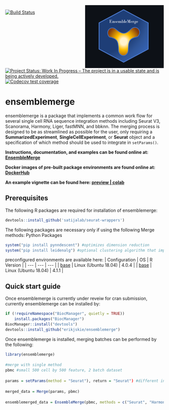 <img src = "ensemblemerge_graphics_v2.png" width = "250" height = "200" align = "right" />

<!-- badges: start -->
[![Build Status](https://travis-ci.com/erikjskie/ensemblemerge.svg?token=TzArZ5EDidamcqdAtCie&branch=main)](https://travis-ci.com/github/erikjskie/ensemblemerge)
[![Project Status: Work In Progress – The project is in a usable state and is being actively developed.](https://www.repostatus.org/badges/latest/wip.svg)](https://www.repostatus.org/#wip)
[![Codecov test coverage](https://codecov.io/gh/erikjskie/ensemblmerge/branch/main/graph/badge.svg)](https://codecov.io/gh/erikjskie/ensemblmerge?branch=main)
<!-- badges: end -->

# ensemblemerge
ensemblemerge is a package that implements a common work flow for several single cell RNA sequence integration methods including Seurat V3, Scanorama, Harmony, Liger, fastMNN, and bbknn. The merging process is designed to be as streamlined as possible for the user, only requiring a **SummarizedExperiment**, **SingleCellExperiment**, or **Seurat** object and a specification of which method should be used to integrate in `setParams()`.

**Instructions, documentation, and examples can be found online at: [EnsembleMerge](https://erikjskie.github.io/packages/ensemblemerge/)**

**Docker images of pre-built package environments are found online at: [DockerHub](https://hub.docker.com/repository/docker/skiex003/ensemblemerge)**

**An example vignette can be found here: [preview ](https://github.com/erikjskie/ensemblemerge/blob/main/EnsembleMerge_Example_Vignette.ipynb)|[ colab](https://colab.research.google.com/github/erikjskie/ensemblemerge/blob/main/EnsembleMerge_Example_Vignette.ipynb)**

## Prerequisites
The following R packages are required for installation of ensemblemerge:

```r
devtools::install_github('satijalab/seurat-wrappers')
```

The following packages are necessary only if using the following Merge methods:
  Python Packages
  ```r
  system("pip install pynndescent") #optimizes dimension reduction
  system("pip install leidenalg") #optional clustering algorithm that improves bbknn performance
  ```
  
preconfigured environments are available here:
| Configuration | OS | R Version | 
| --- | --- | --- |
| [base](Linux_4_0_4_environment.yml) | Linux (Ubuntu 18.04) | 4.0.4 |
| [base](environment.yml) | Linux (Ubuntu 18.04) | 4.1.1 |

  
## Quick start guide

Once ensemblemerge is currently under reveiw for cran submission, currently ensemblemerge can be installed by:

```r
if (!requireNamespace("BiocManager", quietly = TRUE))
    install.packages("BiocManager")
BiocManager::install("devtools")
devtools::install_github("erikjskie/ensemblemerge")
```

Once ensemblemerge is installed, merging batches can be performed by the following:

```r
library(ensemblemerge)

#merge with single method
pbmc #small 500 cell by 500 feature, 2 batch dataset

params = setParams(method = "Seurat"), return = "Seurat") #different integration methods can be selected by setting method, see methods by calling getMethods()

merged_data = Merge(params, pbmc)

ensemblemerged_data = EnsembleMerge(pbmc, methods = c("Seurat", "Harmony", "BBKNN"), return = "Seurat")
```
